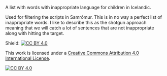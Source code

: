 A list with words with inappropriate language for children in Icelandic. 

Used for filtering the scripts in Samrómur. This is in no way a perfect list of inappropriate words. I like to describe this as the shotgun approach meaning that we will catch a lot of sentences that are not inappropriate along with hitting the target.


Shield: [![CC BY 4.0][cc-by-shield]][cc-by]

This work is licensed under a [Creative Commons Attribution 4.0 International
License][cc-by].

[![CC BY 4.0][cc-by-image]][cc-by]

[cc-by]: http://creativecommons.org/licenses/by/4.0/
[cc-by-image]: https://i.creativecommons.org/l/by/4.0/88x31.png
[cc-by-shield]: https://img.shields.io/badge/License-CC%20BY%204.0-lightgrey.svg
